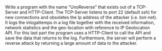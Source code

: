 Write a program with the name "UnoReverse" that exists out of a TCP-Server and HTTP-Client. 
The TCP-Server listens to port 22 (default ssh) for new connections and obsoletes the Ip address of the attacker (i.e. bot-net).
It logs the inlogattemps in a log file together with the received information, network statistics and the geo-location with reference to IP Geolocation API. 
For this last part the program uses a HTTP-Client to call the API and save the data that returns to the log.
Furthermore, the server will perform a reverse attack by returning a large amount of data to the attacker.
